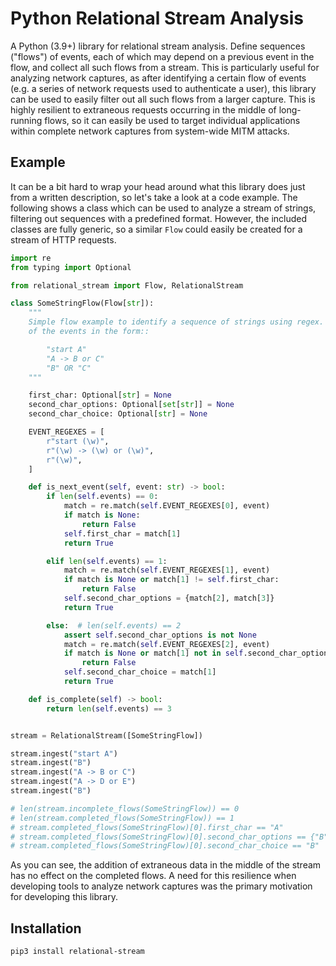 # Python Relational Stream Analysis
A Python (3.9+) library for relational stream analysis. Define sequences ("flows") of events, each of which may depend on a previous event in the flow, and collect all such flows from a stream. This is particularly useful for analyzing network captures, as after identifying a certain flow of events (e.g. a series of network requests used to authenticate a user), this library can be used to easily filter out all such flows from a larger capture. This is highly resilient to extraneous requests occurring in the middle of long-running flows, so it can easily be used to target individual applications within complete network captures from system-wide MITM attacks.

## Example

It can be a bit hard to wrap your head around what this library does just from a written description, so let's take a look at a code example. The following shows a class which can be used to analyze a stream of strings, filtering out sequences with a predefined format. However, the included classes are fully generic, so a similar `Flow` could easily be created for a stream of HTTP requests.

```python
import re
from typing import Optional

from relational_stream import Flow, RelationalStream

class SomeStringFlow(Flow[str]):
    """
    Simple flow example to identify a sequence of strings using regex. This flow will match a series
    of the events in the form::

        "start A"
        "A -> B or C"
        "B" OR "C"
    """

    first_char: Optional[str] = None
    second_char_options: Optional[set[str]] = None
    second_char_choice: Optional[str] = None

    EVENT_REGEXES = [
        r"start (\w)",
        r"(\w) -> (\w) or (\w)",
        r"(\w)",
    ]

    def is_next_event(self, event: str) -> bool:
        if len(self.events) == 0:
            match = re.match(self.EVENT_REGEXES[0], event)
            if match is None:
                return False
            self.first_char = match[1]
            return True

        elif len(self.events) == 1:
            match = re.match(self.EVENT_REGEXES[1], event)
            if match is None or match[1] != self.first_char:
                return False
            self.second_char_options = {match[2], match[3]}
            return True

        else:  # len(self.events) == 2
            assert self.second_char_options is not None
            match = re.match(self.EVENT_REGEXES[2], event)
            if match is None or match[1] not in self.second_char_options:
                return False
            self.second_char_choice = match[1]
            return True

    def is_complete(self) -> bool:
        return len(self.events) == 3


stream = RelationalStream([SomeStringFlow])

stream.ingest("start A")
stream.ingest("B")
stream.ingest("A -> B or C")
stream.ingest("A -> D or E")
stream.ingest("B")

# len(stream.incomplete_flows(SomeStringFlow)) == 0
# len(stream.completed_flows(SomeStringFlow)) == 1
# stream.completed_flows(SomeStringFlow)[0].first_char == "A"
# stream.completed_flows(SomeStringFlow)[0].second_char_options == {"B", "C"}
# stream.completed_flows(SomeStringFlow)[0].second_char_choice == "B"
```

As you can see, the addition of extraneous data in the middle of the stream has no effect on the completed flows. A need for this resilience when developing tools to analyze network captures was the primary motivation for developing this library.


## Installation

```
pip3 install relational-stream
```
